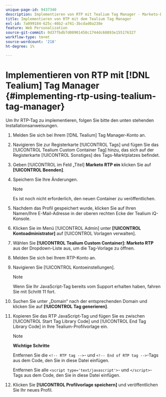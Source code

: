```yaml
---
unique-page-id: 9437340
description: Implementieren von RTP mit Tealium Tag Manager - Marketo-Dokumente - Produktdokumentation
title: Implementieren von RTP mit dem Tealium Tag Manager
exl-id: 7a099184-625c-46b2-a741-3bcdad0a238e
feature: Web Personalization
source-git-commit: 0d37fbdb7d08901458c1744dc68893e155176327
workflow-type: tm+mt
source-wordcount: '218'
ht-degree: 1%

---
```


# Implementieren von RTP mit [!DNL Tealium] Tag Manager {#implementing-rtp-using-tealium-tag-manager}

Um Ihr RTP-Tag zu implementieren, folgen Sie bitte den unten stehenden Installationsanweisungen.

1. Melden Sie sich bei Ihrem [!DNL Tealium] Tag Manager-Konto an.

1. Navigieren Sie zur Registerkarte [!UICONTROL Tags] und fügen Sie das [!UICONTROL Tealium Custom Container Tag] hinzu, das sich auf der Registerkarte [!UICONTROL Sonstiges] des Tags-Marktplatzes befindet.

1. Geben [!UICONTROL  im Feld „Titel] **Marketo RTP ein** klicken Sie auf **[!UICONTROL Beenden]**.

1. Speichern Sie Ihre Änderungen.

   >[!NOTE]
   >
   >Es ist noch nicht erforderlich, den neuen Container zu veröffentlichen.

1. Nachdem das Profil gespeichert wurde, klicken Sie auf Ihren Namen/Ihre E-Mail-Adresse in der oberen rechten Ecke der Tealium iQ-Konsole.

1. Klicken Sie im Menü [!UICONTROL Admin] unter **[!UICONTROL Kontoadministrator]** auf [!UICONTROL Vorlagen verwalten].

1. Wählen Sie **[!UICONTROL Tealium Custom Container]: Marketo RTP** aus der Dropdown-Liste aus, um die Tag-Vorlage zu öffnen.

1. Melden Sie sich bei Ihrem RTP-Konto an.

1. Navigieren Sie [!UICONTROL Kontoeinstellungen].

   >[!NOTE]
   >
   >Wenn Sie Ihr JavaScript-Tag bereits vom Support erhalten haben, fahren Sie mit Schritt 11 fort.

1. Suchen Sie unter „Domain“ nach der entsprechenden Domain und klicken Sie auf **[!UICONTROL Tag generieren]**.

1. Kopieren Sie das RTP JavaScript-Tag und fügen Sie es zwischen [!UICONTROL Start Tag Library Code] und [!UICONTROL End Tag Library Code] in Ihre Tealium-Profilvorlage ein.

   >[!NOTE]
   >
   >**Wichtige Schritte**
   >
   >Entfernen Sie die `<!-- RTP tag -->`- und `<!-- End of RTP tag -->`-Tags aus dem Code, den Sie in diese Datei einfügen.
   >
   >Entfernen Sie alle `<script type='text/javascript'>`- und `</script>`-Tags aus dem Code, den Sie in diese Datei einfügen.

1. Klicken Sie **[!UICONTROL Profilvorlage speichern]** und veröffentlichen Sie Ihr neues Profil.
